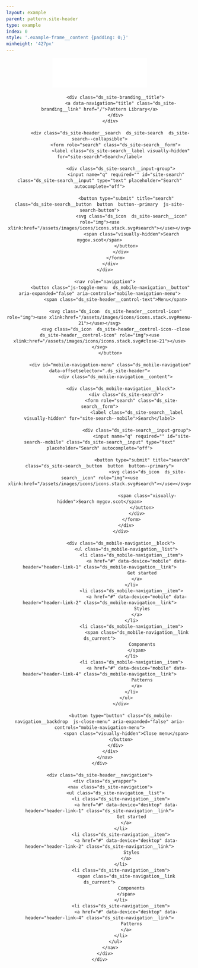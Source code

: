 ```yaml
---
layout: example
parent: pattern.site-header
type: example
index: 0
style: '.example-frame__content {padding: 0;}'
minheight: '427px'
---
```


<header class="ds_site-header  ds_reversed" role="banner">
    <div class="ds_wrapper">
        <div class="ds_site-header__content">
            <div class="ds_site-branding">
                <a data-navigation="logo" class="ds_site-branding__logo  ds_site-branding__link" href="/">
                    <img class="ds_site-branding__logo-image" src="/assets/images/logos/digital-scotland--reversed.svg" alt="Digital Scotland" />
                </a>

                <div class="ds_site-branding__title">
                    <a data-navigation="title" class="ds_site-branding__link" href="/">Pattern Library</a>
                </div>
            </div>

            <div class="ds_site-header__search  ds_site-search  ds_site-search--collapsible">
                <form role="search" class="ds_site-search__form">
                    <label class="ds_site-search__label visually-hidden" for="site-search">Search</label>

                    <div class="ds_site-search__input-group">
                        <input name="q" required="" id="site-search" class="ds_site-search__input" type="text" placeholder="Search" autocomplete="off">

                        <button type="submit" title="search" class="ds_site-search__button  button  button--primary  js-site-search-button">
                            <svg class="ds_icon  ds_site-search__icon" role="img"><use xlink:href="/assets/images/icons/icons.stack.svg#search"></use></svg>
                            <span class="visually-hidden">Search mygov.scot</span>
                        </button>
                    </div>
                </form>
            </div>
        </div>

        <nav role="navigation">
            <button class="js-toggle-menu  ds_mobile-navigation__button" aria-expanded="false" aria-controls="mobile-navigation-menu">
                <span class="ds_site-header__control-text">Menu</span>

                <svg class="ds_icon  ds_site-header__control-icon" role="img"><use xlink:href="/assets/images/icons/icons.stack.svg#menu-21"></use></svg>
                <svg class="ds_icon  ds_site-header__control-icon--close  ds_site-header__control-icon" role="img"><use xlink:href="/assets/images/icons/icons.stack.svg#close-21"></use></svg>
            </button>

            <div id="mobile-navigation-menu" class="ds_mobile-navigation" data-offsetselector=".ds_site-header">
                <div class="ds_mobile-navigation__content">

                    <div class="ds_mobile-navigation__block">
                        <div class="ds_site-search">
                            <form role="search" class="ds_site-search__form">
                                <label class="ds_site-search__label visually-hidden" for="site-search--mobile">Search</label>

                                <div class="ds_site-search__input-group">
                                    <input name="q" required="" id="site-search--mobile" class="ds_site-search__input" type="text" placeholder="Search" autocomplete="off">

                                    <button type="submit" title="search" class="ds_site-search__button  button  button--primary">
                                        <svg class="ds_icon  ds_site-search__icon" role="img"><use xlink:href="/assets/images/icons/icons.stack.svg#search"></use></svg>

                                        <span class="visually-hidden">Search mygov.scot</span>
                                    </button>
                                </div>
                            </form>
                        </div>
                    </div>

                    <div class="ds_mobile-navigation__block">
                        <ul class="ds_mobile-navigation__list">
                            <li class="ds_mobile-navigation__item">
                                <a href="#" data-device="mobile" data-header="header-link-1" class="ds_mobile-navigation__link">
                                    Get started
                                </a>
                            </li>
                            <li class="ds_mobile-navigation__item">
                                <a href="#" data-device="mobile" data-header="header-link-2" class="ds_mobile-navigation__link">
                                    Styles
                                </a>
                            </li>
                            <li class="ds_mobile-navigation__item">
                                <span class="ds_mobile-navigation__link  ds_current">
                                    Components
                                </span>
                            </li>
                            <li class="ds_mobile-navigation__item">
                                <a href="#" data-device="mobile" data-header="header-link-4" class="ds_mobile-navigation__link">
                                    Patterns
                                </a>
                            </li>
                        </ul>
                    </div>

                    <button type="button" class="ds_mobile-navigation__backdrop  js-close-menu" aria-expanded="false" aria-controls="mobile-navigation-menu">
                        <span class="visually-hidden">Close menu</span>
                    </button>
                </div>
            </div>
        </nav>
    </div>

    <div class="ds_site-header__navigation">
        <div class="ds_wrapper">
            <nav class="ds_site-navigation">
                <ul class="ds_site-navigation__list">
                    <li class="ds_site-navigation__item">
                        <a href="#" data-device="desktop" data-header="header-link-1" class="ds_site-navigation__link">
                            Get started
                        </a>
                    </li>
                    <li class="ds_site-navigation__item">
                        <a href="#" data-device="desktop" data-header="header-link-2" class="ds_site-navigation__link">
                            Styles
                        </a>
                    </li>
                    <li class="ds_site-navigation__item">
                        <span class="ds_site-navigation__link  ds_current">
                            Components
                        </span>
                    </li>
                    <li class="ds_site-navigation__item">
                        <a href="#" data-device="desktop" data-header="header-link-4" class="ds_site-navigation__link">
                            Patterns
                        </a>
                    </li>
                </ul>
            </nav>
        </div>
    </div>
</header>
